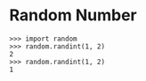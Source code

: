 # Random Number

```text
>>> import random
>>> random.randint(1, 2)
2
>>> random.randint(1, 2)
1
```

